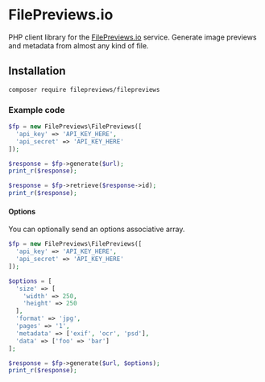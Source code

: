 # FilePreviews.io

PHP client library for the [FilePreviews.io](http://filepreviews.io) service. Generate image previews and metadata from almost any kind of file.


## Installation

```
composer require filepreviews/filepreviews
```

### Example code

```php
$fp = new FilePreviews\FilePreviews([
  'api_key' => 'API_KEY_HERE',
  'api_secret' => 'API_KEY_HERE'
]);

$response = $fp->generate($url);
print_r($response);

$response = $fp->retrieve($response->id);
print_r($response);
```

#### Options
You can optionally send an options associative array.

```php
$fp = new FilePreviews\FilePreviews([
  'api_key' => 'API_KEY_HERE',
  'api_secret' => 'API_KEY_HERE'
]);

$options = [
  'size' => [
    'width' => 250,
    'height' => 250
  ],
  'format' => 'jpg',
  'pages' => '1',
  'metadata' => ['exif', 'ocr', 'psd'],
  'data' => ['foo' => 'bar']
];

$response = $fp->generate($url, $options);
print_r($response);
```

